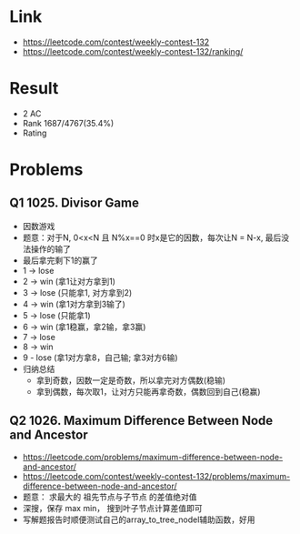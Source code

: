 # Link
- https://leetcode.com/contest/weekly-contest-132
- https://leetcode.com/contest/weekly-contest-132/ranking/

# Result
- 2 AC
- Rank 1687/4767(35.4%)
- Rating

# Problems
## Q1 1025. Divisor Game
- 因数游戏
- 题意：对于N, 0<x<N 且 N%x==0 时x是它的因数，每次让N =  N-x, 最后没法操作的输了
- 最后拿完剩下1的赢了
 - 1 -> lose
 - 2 -> win (拿1让对方拿到1)
 - 3 -> lose (只能拿1, 对方拿到2)
 - 4 -> win (拿1对方拿到3输了)
 - 5 -> lose (只能拿1)
 - 6 -> win (拿1稳赢，拿2输，拿3赢)
 - 7 -> lose
 - 8 -> win
 - 9 - lose (拿1对方拿8，自己输; 拿3对方6输)
 - 归纳总结
    - 拿到奇数，因数一定是奇数，所以拿完对方偶数(稳输)
    - 拿到偶数，每次取1，让对方只能再拿奇数，偶数回到自己(稳赢)

## Q2 1026. Maximum Difference Between Node and Ancestor
- https://leetcode.com/problems/maximum-difference-between-node-and-ancestor/
- https://leetcode.com/contest/weekly-contest-132/problems/maximum-difference-between-node-and-ancestor/
- 题意： 求最大的 祖先节点与子节点 的差值绝对值
- 深搜，保存 max min， 搜到叶子节点计算差值即可
- 写解题报告时顺便测试自己的array_to_tree_nodel辅助函数，好用